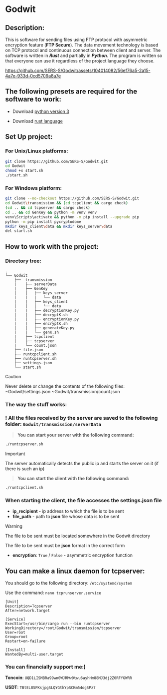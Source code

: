 # Godwit

## Description:

This is software for sending files using FTP protocol with asymmetric encryption feature (**FTP Secure**). The data movement technology is based on TCP protocol and continuous connection between client and server. The software is written in ***Rust*** and partially in ***Python***. The program is written so that everyone can use it regardless of the project language they choose. 



https://github.com/SERS-S/Godwit/assets/104014082/56ef76a5-2a15-4a7e-933d-0cd5709a8a7e



## The following presets are required for the software to work:

- Download [python version 3](https://www.python.org/downloads/)

- Download [rust language](https://www.rust-lang.org/tools/install)

## Set Up project:

### For Unix/Linux platforms:
```sh
git clone https://github.com/SERS-S/Godwit.git
cd Godwit
chmod +x start.sh 
./start.sh
```

### For Windows platform:
```sh
git clone --no-checkout https://github.com/SERS-S/Godwit.git
cd Godwit\transmission && (cd tcpclient && cargo check) 
(cd .. && cd tcpserver && cargo check)
cd .. && cd GenKey && python -m venv venv 
venv\Scripts\activate && python -m pip install --upgrade pip 
python -m pip install pycryptodome
mkdir keys_client\data && mkdir keys_server\data
del start.sh
```
## How to work with the project:

### Directory tree:


```
.
└── Godwit
    ├──  transmission
    |    ├── serverData
    |    ├── GenKey
    |    |   ├── keys_server
    |    |   |   └── data             
    |    |   ├── keys_client 
    |    |   |   └── data     
    |    |   ├── decryptionKey.py
    |    |   ├── decryptK.sh
    |    |   ├── encryptionKey.py
    |    |   ├── encryptK.sh
    |    |   ├── generateKey.py
    |    |   └── genK.sh
    |    ├── tcpclient
    |    ├── tcpserver
    |    └── count.json
    ├── file.json
    ├── runtcpclient.sh
    ├── runtcpserver.sh
    ├── settings.json
    └── start.sh
```

> [!CAUTION]
> Never delete or change the contents of the following files:
> ~Godwit/settings.json
> ~Godwit/transmission/count.json

### The way the stuff works:

### ! All the files received by the server are saved to the following folder: ```Godwit/transmission/serverData```

> **You can start your server with the following command:**
```sh
./runtcpserver.sh
```

> [!IMPORTANT]
> The server automatically detects the public ip and starts the server on it (if there is such an ip)

> **You can start the client with the following command:**
  ```sh
./runtcpclient.sh
```


### When starting the client, the file accesses the settings.json file
- **ip_recipient** - ip address to which the file is to be sent
- **file_path** - path to **json** file whose data is to be sent
> [!WARNING]
> The file to be sent must be located somewhere in the Godwit directory
>
> The file to be sent must be **json** format in the correct form
- **encryption**: ```True``` / ```False``` - asymmetric encryption function

## You can make a linux daemon for tcpserver:
You should go to the following directory: ```/etc/systemd/system```

Use the command: ```nano tcprunserver.service```
```
[Unit]
Description=Tcpserver
After=network.target

[Service]
ExecStart=/usr/bin/cargo run --bin runtcpserver
WorkingDirectory=/root/Godwit/transmission/tcpserver
User=root
Group=root
Restart=on-failure

[Install]
WantedBy=multi-user.target
```

 ### You can financially support me:)
 
 **Toncoin**: ```UQD1LISMBRa99wn0WJRMw0twu6ayhHm88MJ3dj2Z0RFfGWRR```
 
 **USDT**: ```TBtEL8SPKsjpgSLQYGtkYpSCKm54ogSPz7```
